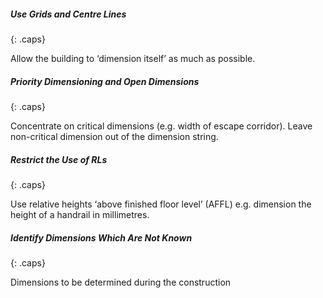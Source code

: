 ##### Use Grids and Centre Lines
{: .caps}

Allow the building to ‘dimension itself’ as much as possible.

##### Priority Dimensioning and Open Dimensions
{: .caps}

Concentrate on critical dimensions (e.g. width of escape corridor). Leave non-critical dimension out of the dimension string.

##### Restrict the Use of RLs
{: .caps}

Use relative heights ‘above finished floor level’ (AFFL) e.g. dimension the height of a handrail in millimetres.

##### Identify Dimensions Which Are Not Known
{: .caps}

Dimensions to be determined during the construction
